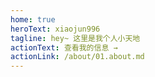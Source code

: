```yaml
---
home: true
heroText: xiaojun996
tagline: hey~ 这里是我个人小天地
actionText: 查看我的信息 →
actionLink: /about/01.about.md
---
```

